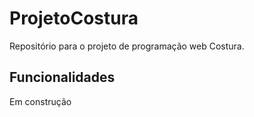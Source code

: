 # ProjetoCostura

Repositório para o projeto de programação web Costura.

## Funcionalidades

Em construção
